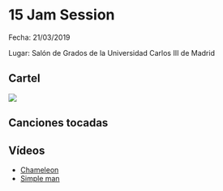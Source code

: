 # 15 Jam Session
Fecha: 21/03/2019

Lugar: Salón de Grados de la Universidad Carlos III de Madrid

## Cartel
![](https://github.com/UC3Music/JamSessions/blob/master/15JamSession/JamSession15.png?raw=true)

## Canciones tocadas

## Vídeos
- [Chameleon](https://youtu.be/nBDv_hsV9-Q)
- [Simple man](https://youtu.be/ued3Nx6riLQ)
